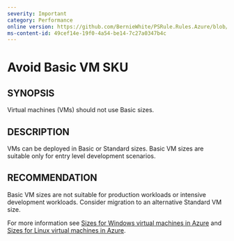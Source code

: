 ```yaml
---
severity: Important
category: Performance
online version: https://github.com/BernieWhite/PSRule.Rules.Azure/blob/master/docs/rules/en/Azure.VM.BasicSku.md
ms-content-id: 49cef14e-19f0-4a54-be14-7c27a0347b4c
---
```


# Avoid Basic VM SKU

## SYNOPSIS

Virtual machines (VMs) should not use Basic sizes.

## DESCRIPTION

VMs can be deployed in Basic or Standard sizes.
Basic VM sizes are suitable only for entry level development scenarios.

## RECOMMENDATION

Basic VM sizes are not suitable for production workloads or intensive development workloads.
Consider migration to an alternative Standard VM size.

For more information see [Sizes for Windows virtual machines in Azure](https://docs.microsoft.com/en-us/azure/virtual-machines/windows/sizes) and [Sizes for Linux virtual machines in Azure](https://docs.microsoft.com/en-us/azure/virtual-machines/linux/sizes).
